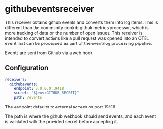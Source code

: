 # githubeventsreceiver

This receiver obtains github events and converts them into log items.  This is different
than the community contrib github metrics processor, which is more tracking of
data on the number of open issues.  This receiver is intended to convert actions like
a pull request was opened into an OTEL event that can be processed as part of the event/log processing
pipeline.

Events are sent from Github via a web hook.

## Configuration

```yaml
receivers:
  githubevents:
    endpoint: 0.0.0.0:19418
    secret: "${env:GITHUB_SECRET}"
    path: /events
```

The endpoint defaults to external access on port 19418.

The path is where the github webhook should send events, and each event is validated with the
provided secret before accepting it.
